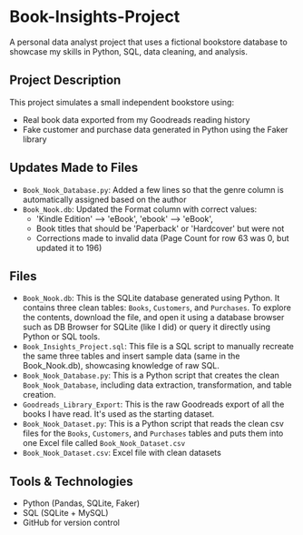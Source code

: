 # Book-Insights-Project

A personal data analyst project that uses a fictional bookstore database to showcase my skills in Python, SQL, data cleaning, and analysis.

## Project Description

This project simulates a small independent bookstore using:
- Real book data exported from my Goodreads reading history
- Fake customer and purchase data generated in Python using the Faker library

## Updates Made to Files
- `Book_Nook_Database.py`: Added a few lines so that the genre column is automatically assigned based on the author
- `Book_Nook.db`: Updated the Format column with correct values:
    - 'Kindle Edition' --> 'eBook', 'ebook' --> 'eBook',
    - Book titles that should be 'Paperback' or 'Hardcover' but were not
    - Corrections made to invalid data (Page Count for row 63 was 0, but updated it to 196)
 

## Files 

- `Book_Nook.db`: This is the SQLite database generated using Python. It contains three clean tables: `Books`, `Customers`, and `Purchases`. To explore the contents, download the file, and open it using a database browser such as DB Browser for SQLite (like I did) or query it directly using Python or SQL tools.
- `Book_Insights_Project.sql`: This file is a SQL script to manually recreate the same three tables and insert sample data (same in the Book_Nook.db), showcasing knowledge of raw SQL.
- `Book_Nook_Database.py`: This is a Python script that creates the clean `Book_Nook_Database`, including data extraction, transformation, and table creation.
- `Goodreads_Library_Export`: This is the raw Goodreads export of all the books I have read. It's used as the starting dataset.
- `Book_Nook_Dataset.py`: This is a Python script that reads the clean csv files for the `Books`, `Customers`, and `Purchases` tables and puts them into one Excel file called `Book_Nook_Dataset.csv`
- `Book_Nook_Dataset.csv`: Excel file with clean datasets

## Tools & Technologies

- Python (Pandas, SQLite, Faker)
- SQL (SQLite + MySQL)
- GitHub for version control
